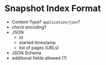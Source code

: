 # Snapshot Index Format
- Content-Type? `application/json`?
- check encoding?
- JSON
  - id
  - started timestamp
  - list of pages (URLs)
- JSON Schema
- additional fields allowed (?)
